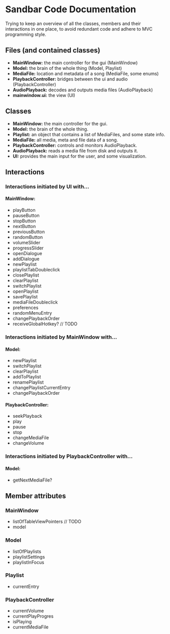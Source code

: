 # Sandbar Code Documentation

Trying to keep an overview of all the classes, members and their interactions
in one place, to avoid redundant code and adhere to MVC programming style.


## Files (and contained classes)

* **MainWindow:** the main controller for the gui (MainWindow)
* **Model:** the brain of the whole thing (Model, Playlist)
* **MediaFile:** location and metadata of a song (MediaFile, some enums)
* **PlaybackController:** bridges between the ui and audio (PlaybackController)
* **AudioPlayback:** decodes and outputs media files (AudioPlayback)
* **mainwindow.ui:** the view (UI)


## Classes

* **MainWindow:** the main controller for the gui.
* **Model:** the brain of the whole thing.
* **Playlist:** an object that contains a list of MediaFiles, and some state 
    info.
* **MediaFile:** all media, meta and file data of a song.
* **PlaybackController:** controls and monitors AudioPlayback.
* **AudioPlayback:** reads a media file from disk and outputs it.
* **UI:** provides the main input for the user, and some visualization.


## Interactions

### Interactions initiated by UI with...
#### MainWindow:
* playButton
* pauseButton
* stopButton
* nextButton
* previousButton
* randomButton
* volumeSlider
* progressSlider
* openDialogue
* addDialogue
* newPlaylist
* playlistTabDoubleclick
* closePlaylist
* clearPlaylist
* switchPlaylist
* openPlaylist
* savePlaylist
* mediaFileDoubleclick
* preferences
* randomMenuEntry
* changePlaybackOrder
* receiveGlobalHotkey? // TODO

### Interactions initiated by MainWindow with...
#### Model:
* newPlaylist
* switchPlaylist
* clearPlaylist
* addToPlaylist
* renamePlaylist
* changePlaylistCurrentEntry
* changePlaybackOrder
#### PlaybackController:
* seekPlayback
* play
* pause
* stop
* changeMediaFile
* changeVolume

### Interactions initiated by PlaybackController with...
#### Model:
* getNextMediaFile?


## Member attributes
### MainWindow
* listOfTableViewPointers // TODO
* model

### Model
* listOfPlaylists
* playlistSettings
* playlistInFocus

### Playlist
* currentEntry

### PlaybackController
* currentVolume
* currentPlayProgres
* isPlaying
* currentMediaFile